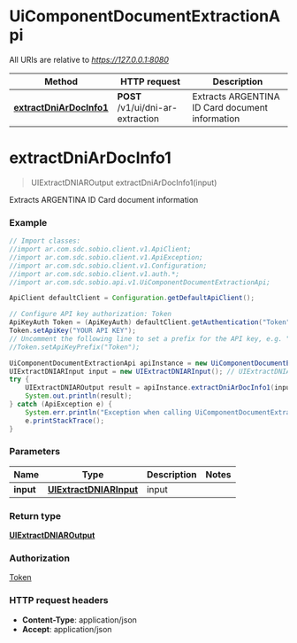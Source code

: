 # UiComponentDocumentExtractionApi

All URIs are relative to *https://127.0.0.1:8080*

Method | HTTP request | Description
------------- | ------------- | -------------
[**extractDniArDocInfo1**](UiComponentDocumentExtractionApi.md#extractDniArDocInfo1) | **POST** /v1/ui/dni-ar-extraction | Extracts ARGENTINA ID Card document information


<a name="extractDniArDocInfo1"></a>
# **extractDniArDocInfo1**
> UIExtractDNIAROutput extractDniArDocInfo1(input)

Extracts ARGENTINA ID Card document information

### Example
```java
// Import classes:
//import ar.com.sdc.sobio.client.v1.ApiClient;
//import ar.com.sdc.sobio.client.v1.ApiException;
//import ar.com.sdc.sobio.client.v1.Configuration;
//import ar.com.sdc.sobio.client.v1.auth.*;
//import ar.com.sdc.sobio.api.v1.UiComponentDocumentExtractionApi;

ApiClient defaultClient = Configuration.getDefaultApiClient();

// Configure API key authorization: Token
ApiKeyAuth Token = (ApiKeyAuth) defaultClient.getAuthentication("Token");
Token.setApiKey("YOUR API KEY");
// Uncomment the following line to set a prefix for the API key, e.g. "Token" (defaults to null)
//Token.setApiKeyPrefix("Token");

UiComponentDocumentExtractionApi apiInstance = new UiComponentDocumentExtractionApi();
UIExtractDNIARInput input = new UIExtractDNIARInput(); // UIExtractDNIARInput | input
try {
    UIExtractDNIAROutput result = apiInstance.extractDniArDocInfo1(input);
    System.out.println(result);
} catch (ApiException e) {
    System.err.println("Exception when calling UiComponentDocumentExtractionApi#extractDniArDocInfo1");
    e.printStackTrace();
}
```

### Parameters

Name | Type | Description  | Notes
------------- | ------------- | ------------- | -------------
 **input** | [**UIExtractDNIARInput**](UIExtractDNIARInput.md)| input |

### Return type

[**UIExtractDNIAROutput**](UIExtractDNIAROutput.md)

### Authorization

[Token](../README.md#Token)

### HTTP request headers

 - **Content-Type**: application/json
 - **Accept**: application/json

